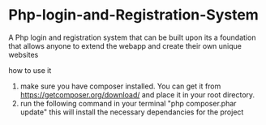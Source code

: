 # Php-login-and-Registration-System
A Php login and registration system that can be built upon
its a foundation that allows anyone to extend the webapp and create their own unique websites

how to use it
1. make sure you have composer installed. You can get it from https://getcomposer.org/download/ and place it in your root directory.
2. run the following command in your terminal "php composer.phar update" this will install the necessary dependancies for the project
